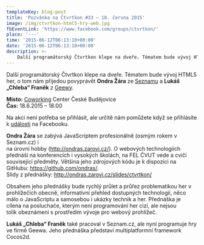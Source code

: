 ```yaml
---
templateKey: blog-post
title: 'Pozvánka na Čtvrtkon #33 – 18. června 2015'
image: /img/ctvrtkon-html5-hry-web.jpg
fbEventLink: 'https://www.facebook.com/groups/ctvrtkon/'
place: '---'
time: '2015-06-12T06:13:10+00:00'
date: '2015-06-12T06:13:10+00:00'
description: >-
    Další programátorský Čtvrtkon klepe na dveře. Tématem bude vývoj HTML5 her, o tom nám přijedou povyprávět Ondra Žára ze Seznamu a Lukáš &#8222;Chleba&#8220; Franěk z Geewy.Místo: Coworking...
---
```

[](http://ctvrtkon.cz/wp-content/uploads/ctvrtkon-html5-hry-web.jpg)

Další programátorský Čtvrtkon klepe na dveře. Tématem bude vývoj HTML5 her, o tom nám přijedou povyprávět **Ondra Žára** ze [Seznamu](https://www.seznam.cz) a **Lukáš „Chleba“ Franěk** z [Geewy](http://www.geewa.com/).

**Místo:** [Coworking](http://www.coworkingcb.cz/ "http://www.coworkingcb.cz/") Center České Budějovice  
**Čas:** 18.6.2015 – 18:00

Na akci není potřeba se přihlásit, ale určitě nám pomůžete když se přihlásíte k [události](https://www.facebook.com/events/1391874661142414/) na Facebooku.

**Ondra Žára** se zabývá JavaScriptem profesionálně (osmým rokem v Seznam.cz) i  
na úrovni hobby (<http://ondras.zarovi.cz/>). O webových technologiích  
přednáší na konferencích i vysokých školách, na FEL ČVUT vede a cvičí  
související předměty. Většina jeho zdrojových kódu je k dispozici na  
GitHubu: <https://github.com/ondras/>.  
Slidy z přednášky: <http://ondras.zarovi.cz/slides/ctvrtkon/>

Obsahem jeho přednášky bude rychlý průlet a průřez problematikou her v  
prohlížečích obecně, informativní přehled dostupných technologií, něco  
málo o JavaScriptu a samosebou i ukázky technik a her. Přednáška je  
cílena na posluchače, kterým není programování her cizí, ale nejsou  
tolik obeznámeni s prostředím vývoje pro webový prohlížeč.

**Lukáš „Chleba“ Franěk** také pracoval v Seznam.cz, ale nyní programuje hry ve firmě Geewa. Jeho přednáška představí multiplatformní framework Cocos2d.